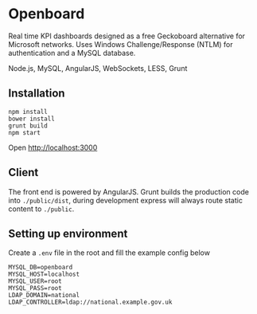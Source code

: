 # Openboard

Real time KPI dashboards designed as a free Geckoboard alternative for Microsoft networks. 
Uses Windows Challenge/Response (NTLM) for authentication and a MySQL database.

Node.js, MySQL, AngularJS, WebSockets, LESS, Grunt

## Installation

```
npm install
bower install
grunt build
npm start
```

Open [http://localhost:3000](http://localhost:3000)

## Client

The front end is powered by AngularJS. Grunt builds the production code into `./public/dist`, during development 
express will always route static content to `./public`.

## Setting up environment

Create a `.env` file in the root and fill the example config below

```
MYSQL_DB=openboard
MYSQL_HOST=localhost
MYSQL_USER=root
MYSQL_PASS=root
LDAP_DOMAIN=national
LDAP_CONTROLLER=ldap://national.example.gov.uk
```
